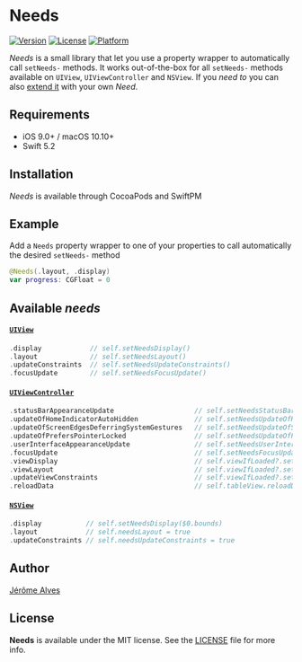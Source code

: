 # Needs

[![Version](https://img.shields.io/cocoapods/v/Needs.svg?style=flat)](https://cocoapods.org/pods/Needs)
[![License](https://img.shields.io/cocoapods/l/Needs.svg?style=flat)](https://cocoapods.org/pods/Needs)
[![Platform](https://img.shields.io/cocoapods/p/Needs.svg?style=flat)](https://cocoapods.org/pods/Needs)

*Needs* is a small library that let you use a property wrapper to automatically call `setNeeds-` methods.
It works out-of-the-box for all `setNeeds-` methods available on `UIView`, `UIViewController` and `NSView`. 
If you _need to_ you can also [extend it](https://en.wikipedia.org/wiki/Open–closed_principle) with your own _Need_.

## Requirements

- iOS 9.0+ / macOS 10.10+
- Swift 5.2

## Installation
*Needs* is available through CocoaPods and SwiftPM

## Example

Add a `Needs` property wrapper to one of your properties to call automatically the desired `setNeeds-` method 
```swift
@Needs(.layout, .display)
var progress: CGFloat = 0
```

## Available _needs_

#### [`UIView`](/Sources/Need+UIView.swift)
```swift
.display            // self.setNeedsDisplay()
.layout             // self.setNeedsLayout()
.updateConstraints  // self.setNeedsUpdateConstraints()
.focusUpdate        // self.setNeedsFocusUpdate()
```

#### [`UIViewController`](/Sources/Need+UIViewController.swift)
```swift
.statusBarAppearanceUpdate                    // self.setNeedsStatusBarAppearanceUpdate()
.updateOfHomeIndicatorAutoHidden              // self.setNeedsUpdateOfHomeIndicatorAutoHidden()
.updateOfScreenEdgesDeferringSystemGestures   // self.setNeedsUpdateOfScreenEdgesDeferringSystemGestures()
.updateOfPrefersPointerLocked                 // self.setNeedsUpdateOfPrefersPointerLocked()
.userInterfaceAppearanceUpdate                // self.setNeedsUserInterfaceAppearanceUpdate()
.focusUpdate                                  // self.setNeedsFocusUpdate()
.viewDisplay                                  // self.viewIfLoaded?.setNeedsDisplay()
.viewLayout                                   // self.viewIfLoaded?.setNeedsLayout()
.updateViewConstraints                        // self.viewIfLoaded?.setNeedsUpdateConstraints()
.reloadData                                   // self.tableView.reloadData()
```

#### [`NSView`](/Sources/Need+NSView.swift)
```swift
.display           // self.setNeedsDisplay($0.bounds)
.layout            // self.needsLayout = true
.updateConstraints // self.needsUpdateConstraints = true
```

## Author

[Jérôme Alves](https://twitter.com/jegnux)

## License

**Needs** is available under the MIT license. See the [LICENSE](LICENSE) file for more info.
